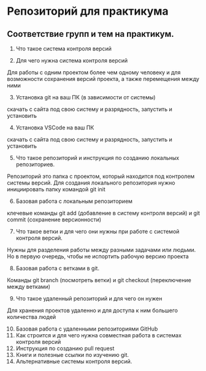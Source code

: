 # Репозиторий для практикума
## Соответствие групп и тем на практикум.

1. Что такое система контроля версий

2. Для чего нужна система контроля версий

Для работы с одним проектом более чем одному человеку и для возможности сохранения версий проекта, а также перемещения между ними

3. Установка git на ваш ПК (в зависимости от системы)

скачать с сайта под свою систему и разрядность, запустить и установить

4. Установка VSCode на ваш ПК

скачать с сайта под свою систему и разрядность, запустить и установить

5. Что такое репозиторий и инструкция по созданию локальных репозиториев.

Репозиторий это папка с проектом, который находится под контролем системы версий.
Для создания локального репозитория нужно инициировать папку командой git init

6. Базовая работа с локальным репозиторием

клечевые команды git add (добавление в систему контроля версий) и git commit (сохранение версионности)

7. Что такое ветки и для чего они нужны при работе с системой контроля версий.

Нужны для разделения работы между разными задачами или людьми. Но в первую очередь, чтобы не испортить рабочую версию проекта

8. Базовая работа с ветками в git.

Команды git branch (посмотреть ветки) и git checkout (переключение между ветками)

9. Что такое удаленный репозиторий и для чего он нужен

Для хранения проектов удаленно и для доступа к ним большего количества людей


10. Базовая работа с удаленными репозиториями GitHub
11. Как строится и для чего нужна совместная работа в системах контроля версий
12. Инструкция по созданию pull request
13. Книги и полезные ссылки по изучению git.
14. Альтернативные системы контроля версий.

